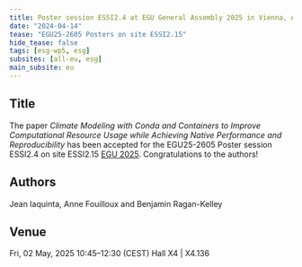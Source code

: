 ```yaml
--- 
title: Poster session ESSI2.4 at EGU General Assembly 2025 in Vienna, Austria, 27 April–2 May 2025
date: "2024-04-14"
tease: "EGU25-2605 Posters on site ESSI2.15"
hide_tease: false
tags: [esg-wp5, esg]
subsites: [all-eu, esg]
main_subsite: eu
---
```


## Title
The paper *Climate Modeling with Conda and Containers to Improve Computational Resource Usage while Achieving Native Performance and Reproducibility* has been accepted for the EGU25-2605 Poster session ESSI2.4 on site ESSI2.15 [EGU 2025](https://www.egu25.eu/home.html). Congratulations to the authors!

## Authors
Jean Iaquinta, Anne Fouilloux and Benjamin Ragan-Kelley

## Venue
Fri, 02 May, 2025 10:45–12:30 (CEST)   Hall X4 | X4.136
